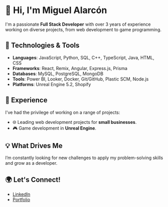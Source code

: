 # 👋 Hi, I'm Miguel Alarcón

I'm a passionate **Full Stack Developer** with over 3 years of experience working on diverse projects, from web development to game programming.

## 🔧 Technologies & Tools
- **Languages**: JavaScript, Python, SQL, C++, TypeScript, Java, HTML, CSS
- **Frameworks**: React, Remix, Angular, Express.js, Prisma
- **Databases**: MySQL, PostgreSQL, MongoDB
- **Tools**: Power BI, Looker, Docker, Git/GitHub, Plastic SCM, Node.js
- **Platforms**: Unreal Engine 5.2, Shopify

## 🚀 Experience
I've had the privilege of working on a range of projects:
- 🌐 Leading web development projects for **small businesses**.
- 🎮 Game development in **Unreal Engine**.

## 💡 What Drives Me
I’m constantly looking for new challenges to apply my problem-solving skills and grow as a developer.

## 🌍 Let's Connect!
- [LinkedIn](https://www.linkedin.com/in/mialarconr/)
- [Portfolio](https://candidato.ejecutivolatino.com/)
